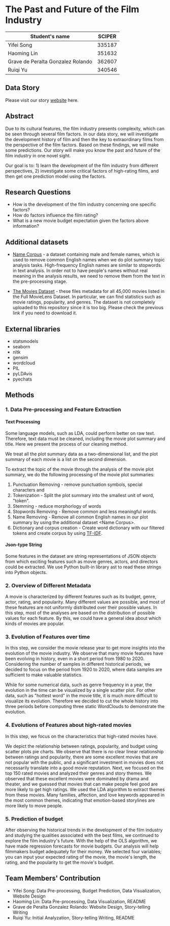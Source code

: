 # The Past and Future of the Film Industry

| Student's name                    | SCIPER |
| --------------------------------- | ------ |
| Yifei Song                        | 335187 |
| Haoming Lin                       | 351632 |
| Grave de Peralta Gonzalez Rolando | 362607 |
| Ruiqi Yu                          | 340546 |

## Data Story

Please visit our story [website](https://rolandogdp.github.io/ADA-project-website/) here.

## Abstract

Due to its cultural features, the film industry presents complexity, which can be seen through several film factors. In our data story, we will investigate the development history of film and then the key to extraordinary films from the perspective of the film factors. Based on these findings, we will make some predictions. Our story will make you know the past and future of the film industry in one novel sight.

Our goal is to: 1) learn the development of the film industry from different perspectives, 2) investigate some critical factors of high-rating films, and then get one prediction model using the factors.

## Research Questions

- How is the development of the film industry concerning one specific factors?
- How do factors influence the film rating?
- What is a new movie budget expectation given the factors above information?

## Additional datasets

- [Name Corpus](https://www.kaggle.com/datasets/nltkdata/names?resource=download) - a dataset containing male and female names, which is used to remove common English names when we do plot summary topic analysis tasks. High-frequency English names are similar to stopwords in text analysis. In order not to have people's names without real meaning in the analysis results, we need to remove them from the text in the pre-processing stage.

- [The Movies Dataset](https://www.kaggle.com/datasets/rounakbanik/the-movies-dataset) - these files metadata for all 45,000 movies listed in the Full MovieLens Dataset. In particular, we can find statistics such as movie ratings, popularity, and genres. The dataset is not completely uploaded to this repository since it is too big. Please check the previous link if you need to download it. 

## External libraries

- statsmodels
- seaborn
- nltk
- gensim
- wordcloud
- PIL
- pyLDAvis
- pyechats

## Methods

### 1. Data Pre-processing and Feature Extraction

<!-- #### Revenue Processing

We take into account that income is not the same as an indicator such as a score, but its value fluctuates depending on the era, country and special events, which means that economic activities such as inflation have to be taken into account. Therefore, we created a new column "Revenue_ratio", which represents the percentage of a movie's revenue in the total box office revenue of the year. This can reduce the difference in revenue due to inflation to a certain extent. -->

#### Text Processing

Some language models, such as LDA, could perform better on raw text. Therefore, text data must be cleaned, including the movie plot summary and title. Here we present the process of our cleaning method. 

We treat all the plot summary data as a two-dimensional list, and the plot summary of each movie is a list on the second dimension.

To extract the topic of the movie through the analysis of the movie plot summary, we do the following processing of the movie plot summaries:

1. Punctuation Removing - remove punctuation symbols, special characters and
2. Tokenization - Split the plot summary into the smallest unit of word, "token".
3. Stemming - reduce morphorlogy of words 
4. Stopwords Removing - Remove common and less meaningful words.
5. Name Removing - Remove all common English names in our plot summary by using the additional dataset \<Name Corpus\>.
6. Dictionary and corpus creation - Create word dictionary with our filtered tokens and create corpus by using [TF-IDF](https://fr.wikipedia.org/wiki/TF-IDF#:~:text=Le%20TF%2DIDF%20(de%20l,dans%20la%20fouille%20de%20textes)).

#### Json-type String

Some features in the dataset are string representations of JSON objects from which exciting features such as movie genres, actors, and directors could be extracted. We use Python built-in library ast to read these strings into Python objects.

### 2. Overview of Different Metadata

A movie is characterized by different features such as its budget, genre, actor, rating, and popularity. 
Many different values are possible, and most of these features are not uniformly distributed over their possible values.
In this step, most of the analyses are based on the distribution of possible values for each feature. 
By this, we could have a general idea about which kinds of movies are popular.

### 3. Evolution of Features over time

In this step, we consider the movie release year to get more insights into the evolution of the movie industry. 
We observe that many movie features have been evolving in history, even in a short period from 1980 to 2020. Considering the number of samples in different historical periods, we decided to focus on the period from 1920 to 2020, where data samples are sufficient to make valuable statistics. 

While for some numerical data, such as genre frequency in a year, the evolution in the time can be visualized by a single scatter plot. For other data, such as "hottest word" in the movie title, it is much more difficult to visualize its evolution. Therefore we decided to cut the whole history into three periods before computing three static WordClouds to demonstrate the evolution. 

### 4. Evolutions of Features about high-rated movies

In this step, we focus on the characteristics that high-rated movies have.

We depict the relationship between ratings, popularity, and budget using scatter plots pie charts. We observe that there is no clear linear relationship between ratings and popularity, there are some excellent movies that are not popular with the public, and a significant investment in movies does not necessarily translate into a good movie reputation.
Next, we focused on the top 150 rated movies and analyzed their genres and story themes. We observed that these excellent movies were dominated by drama and theater, and we guessed that movies that can make people feel good are more likely to get high ratings. We used the LDA algorithm to extract themes from these movies. Many families, affection, and love keywords appeared in the most common themes, indicating that emotion-based storylines are more likely to move people.

### 5. Prediction of budget

After observing the historical trends in the development of the film industry and studying the qualities associated with the best films, we continued to explore the film industry's future. With the help of the OLS algorithm, we have made regression forecasts for movie budgets. Our analysis will help filmmakers budget adequately for their money. We selected four variables; you can input your expected rating of the movie, the movie's length, the rating, and the popularity to get the movie's budget.

## Team Members' Contribution

- Yifei Song: Data Pre-processing, Budget Prediction, Data Visualization, Website Design
- Haoming Lin: Data Pre-processing, Data Visualization, README
- Grave de Peralta Gonzalez Rolando: Website Design, Story-telling Writing
- Ruiqi Yu: Initial Analyzation,  Story-telling Writing, README
